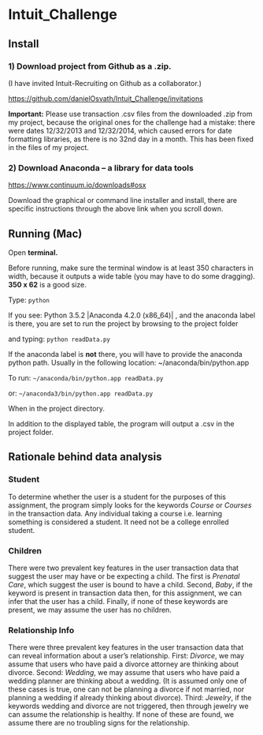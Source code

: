 # Intuit_Challenge

## Install 

### 1) Download project from Github as a .zip. 
(I have invited Intuit-Recruiting on Github as a collaborator.)

https://github.com/danielOsvath/Intuit_Challenge/invitations

**Important:** Please use transaction .csv files from the downloaded .zip from my project, because the original ones for the challenge had a mistake: there were dates 12/32/2013 and 12/32/2014, which caused errors for date formatting libraries, as there is no 32nd day in a month. This has been fixed in the files of my project.

### 2) Download Anaconda – a library for data tools

https://www.continuum.io/downloads#osx

Download the graphical or command line installer and install, there are specific instructions through the above link when you scroll down. 

## Running (Mac) 

Open **terminal.** 

Before running, make sure the terminal window is at least 350 characters in width, because it outputs a wide table (you may have to do some dragging). **350 x 62** is a good size. 

Type: `python`

If you see:
Python 3.5.2 |Anaconda 4.2.0 (x86_64)| , and the anaconda label is there, you are set to run the project by browsing to the project folder 

and typing: `python readData.py`

If the anaconda label is **not** there, you will have to provide the anaconda python path. Usually in the following location: ~/anaconda/bin/python.app 

To run: `~/anaconda/bin/python.app readData.py` 

or: `~/anaconda3/bin/python.app readData.py`

When in the project directory. 

In addition to the displayed table, the program will output a .csv in the project folder.




## Rationale behind data analysis

### Student
To determine whether the user is a student for the purposes of this assignment, the program simply looks for the keywords *Course* or *Courses* in the transaction data. Any individual taking a course i.e. learning something is considered a student. It need not be a college enrolled student. 

### Children
There were two prevalent key features in the user transaction data that suggest the user may have or be expecting a child. The first is *Prenatal Care*, which suggest the user is bound to have a child. Second, *Baby*, if the keyword is present in transaction data then, for this assignment, we can infer that the user has a child. Finally, if none of these keywords are present, we may assume the user has no children. 

### Relationship Info
There were three prevalent key features in the user transaction data that can reveal information about a user’s relationship. First: *Divorce*, we may assume that users who have paid a divorce attorney are thinking about divorce. Second: *Wedding*, we may assume that users who have paid a wedding planner are thinking about a wedding. (It is assumed only one of these cases is true, one can not be planning a divorce if not married, nor planning a wedding if already thinking about divorce). Third: *Jewelry*, if the keywords wedding and divorce are not triggered, then through jewelry we can assume the relationship is healthy. If none of these are found, we assume there are no troubling signs for the relationship. 
